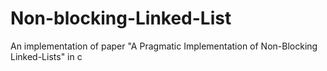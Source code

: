 # Non-blocking-Linked-List
An implementation of paper "A Pragmatic Implementation of Non-Blocking Linked-Lists" in c
